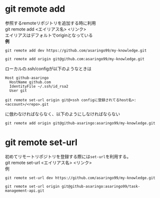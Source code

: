# git remote add

参照するremoteリポジトリを追加する時に利用  
git remote add <エイリアス名> <リンク>  
エイリアスはデフォルトでoriginとなっている  
**例**
```
git remote add dev https://github.com/asaringo99/my-knowledge.git
```
```
git remote add origin git@github.com:asaringo99/my-knowledge.git
```
ローカルの.ssh/configが以下のようなときは
```
Host github-asaringo
  HostName github.com
  IdentityFile ~/.ssh/id_rsa2
  User git
```
```
git remote set-url origin git@<ssh configに登録されてるhost名>:<account>/<repo>.git
```
に倣わなければならなく、以下のようにしなければならない
```
git remote add origin git@github-asaringo:asaringo99/my-knowledge.git
```

# git remote set-url
初めてリモートリポジトリを登録する際には`set-url`を利用する。  
git remote set-url <エイリアス名> <リンク>  
例
```
git remote set-url dev https://github.com/asaringo99/my-knowledge.git
```
```
git remote set-url origin git@github-asaringo:asaringo99/task-management-api.git
```